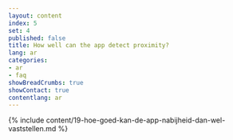```yaml
---
layout: content
index: 5
set: 4
published: false
title: How well can the app detect proximity?
lang: ar
categories:
- ar
- faq
showBreadCrumbs: true
showContact: true
contentlang: ar
---
```

{% include content/19-hoe-goed-kan-de-app-nabijheid-dan-wel-vaststellen.md %}
